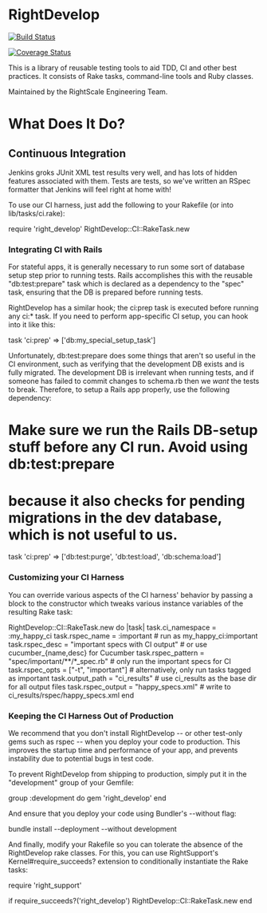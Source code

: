 # RightDevelop

[![Build Status](https://travis-ci.org/rightscale/right_develop.svg?branch=master)](https://travis-ci.org/rightscale/right_develop)

[![Coverage Status](https://img.shields.io/coveralls/rightscale/right_develop.svg)](https://coveralls.io/r/rightscale/right_develop)

This is a library of reusable testing tools to aid TDD, CI and other best practices. It consists of
Rake tasks, command-line tools and Ruby classes. 

Maintained by the RightScale Engineering Team.

# What Does It Do?

## Continuous Integration

Jenkins groks JUnit XML test results very well, and has lots of hidden features associated with them. Tests are tests,
so we've written an RSpec formatter that Jenkins will feel right at home with!

To use our CI harness, just add the following to your Rakefile (or into lib/tasks/ci.rake):

  require 'right_develop'
  RightDevelop::CI::RakeTask.new

### Integrating CI with Rails

For stateful apps, it is generally necessary to run some sort of database setup step prior to running tests.
Rails accomplishes this with the reusable "db:test:prepare" task which is declared as a dependency to the "spec"
task, ensuring that the DB is prepared before running tests.

RightDevelop has a similar hook; the ci:prep task is executed before running any ci:* task. If you need to perform
app-specific CI setup, you can hook into it like this:

  task 'ci:prep' => ['db:my_special_setup_task']

Unfortunately, db:test:prepare does some things that aren't so useful in the CI environment, such as verifying
that the development DB exists and is fully migrated. The development DB is irrelevant when running tests, and if someone
has failed to commit changes to schema.rb then we _want_ the tests to break. Therefore, to setup a Rails app properly,
use the following dependency:

  # Make sure we run the Rails DB-setup stuff before any CI run. Avoid using db:test:prepare
  # because it also checks for pending migrations in the dev database, which is not useful to us.
  task 'ci:prep' => ['db:test:purge', 'db:test:load', 'db:schema:load']


### Customizing your CI Harness

You can override various aspects of the CI harness' behavior by passing a block to the constructor which
tweaks various instance variables of the resulting Rake task:

  RightDevelop::CI::RakeTask.new do |task|
    task.ci_namespace  = :my_happy_ci
    task.rspec_name    = :important                       # run as my_happy_ci:important
    task.rspec_desc    = "important specs with CI output" # or use cucumber_{name,desc} for Cucumber
    task.rspec_pattern = "spec/important/**/*_spec.rb"    # only run the important specs for CI
    task.rspec_opts    = ["-t", "important"]              # alternatively, only run tasks tagged as important
    task.output_path   = "ci_results"                     # use ci_results as the base dir for all output files
    task.rspec_output  = "happy_specs.xml"                # write to ci_results/rspec/happy_specs.xml
  end

### Keeping the CI Harness Out of Production

We recommend that you don't install RightDevelop -- or other test-only gems such as rspec -- when you deploy
your code to production. This improves the startup time and performance of your app, and prevents instability
due to potential bugs in test code.

To prevent RightDevelop from shipping to production, simply put it in the "development" group of your Gemfile:

  group :development do
    gem 'right_develop'
  end

And ensure that you deploy your code using Bundler's --without flag:

  bundle install --deployment --without development

And finally, modify your Rakefile so you can tolerate the absence of the RightDevelop rake classes. For this,
you can use RightSupport's Kernel#require_succeeds? extension to conditionally instantiate the Rake tasks:

  require 'right_support'

  if require_succeeds?('right_develop')
    RightDevelop::CI::RakeTask.new
  end
